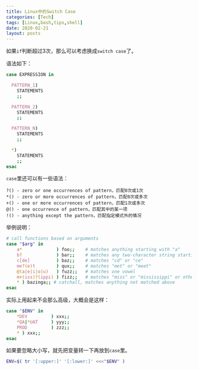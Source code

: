 ```yaml
---
title: Linux中的Switch Case
categories: [Tech]
tags: [Linux,bash,tips,shell]
date: 2020-02-21
layout: posts
---
```

如果`if`判断超过3次，那么可以考虑换成`switch case`了。

<!-- more -->

语法如下：

```sh
case EXPRESSION in

  PATTERN_1)
    STATEMENTS
    ;;

  PATTERN_2)
    STATEMENTS
    ;;

  PATTERN_N)
    STATEMENTS
    ;;

  *)
    STATEMENTS
    ;;
esac
```

`case`里还可以有一些语法：

```
?() - zero or one occurrences of pattern，匹配0次或1次
*() - zero or more occurrences of pattern，匹配0次或多次
+() - one or more occurrences of pattern，匹配1次或多次
@() - one occurrence of pattern，匹配其中的某一项
!() - anything except the pattern，匹配指定模式外的情况
```

举例说明：

```sh
# call functions based on arguments
case "$arg" in
    a*             ) foo;;    # matches anything starting with "a"
    b?             ) bar;;    # matches any two-character string starting with "b"
    c[de]          ) baz;;    # matches "cd" or "ce"
    me?(e)t        ) qux;;    # matches "met" or "meet"
    @(a|e|i|o|u)   ) fuzz;;   # matches one vowel
    m+(iss)?(ippi) ) fizz;;   # matches "miss" or "mississippi" or others
    * ) bazinga;; # catchall, matches anything not matched above
esac
```

实际上用起来不会那么高级，大概会是这样：

```sh
case "$ENV" in
    *DEV         ) xxx;;
    *QA|*UAT     ) yyy;;
    PROD         ) zzz;;
    * ) xxx;;
esac
```

如果要忽略大小写，就先把变量转一下再放到`case`里。

```sh
ENV=$( tr '[:upper:]' '[:lower:]' <<<"$ENV" )
```


